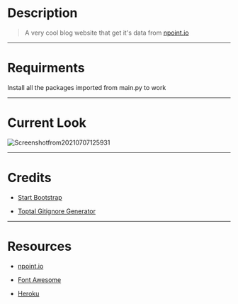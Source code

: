 # Description

> A very cool blog website that get it's data from [npoint.io](https://www.npoint.io/)

---

# Requirments

Install all the packages imported from main.py to work

---

# Current Look

![Screenshotfrom20210707125931](https://i.ibb.co/7VCV9RL/Screenshot-from-2021-07-07-12-59-31.png)

---

# Credits

- [Start Bootstrap](https://startbootstrap.com/)

- [Toptal Gitignore Generator](https://gitignore.io/)

---

# Resources

- [npoint.io](https://npoint.io)
  
- [Font Awesome](https://fontawesome.com/)
  
- [Heroku](https://heroku.com/)
